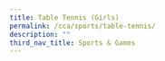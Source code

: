 ```yaml
---
title: Table Tennis (Girls)
permalink: /cca/sports/table-tennis/
description: ""
third_nav_title: Sports & Games
---
```

